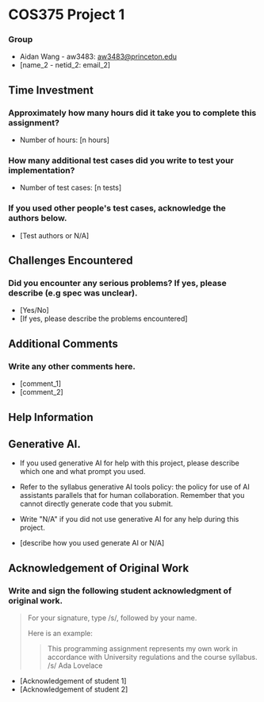 # COS375 Project 1

### Group

- Aidan Wang - aw3483: aw3483@princeton.edu
- [name_2 - netid_2: email_2]

## Time Investment

### Approximately how many hours did it take you to complete this assignment?

- Number of hours: [n hours]

### How many additional test cases did you write to test your implementation?

- Number of test cases: [n tests]

### If you used other people's test cases, acknowledge the authors below.

- [Test authors or N/A]

## Challenges Encountered

### Did you encounter any serious problems? If yes, please describe (e.g spec was unclear).

- [Yes/No]
- [If yes, please describe the problems encountered]

## Additional Comments

### Write any other comments here.

- [comment_1]
- [comment_2]

## Help Information

## Generative AI.

- If you used generative AI for help with this project, please describe which one and what prompt you used.
- Refer to the syllabus generative AI tools policy: the policy for use of AI assistants parallels that for human collaboration. Remember that you cannot directly generate code that you submit. 
- Write "N/A" if you did not use generative AI for any help during this project.

- [describe how you used generate AI or N/A]

## Acknowledgement of Original Work

### Write and sign the following student acknowledgment of original work.

> For your signature, type /s/, followed by your name.
> 
> Here is an example:
>
>> This programming assignment represents my own work in accordance with University regulations and the course syllabus.  /s/ Ada Lovelace

- [Acknowledgement of student 1]
- [Acknowledgement of student 2]
